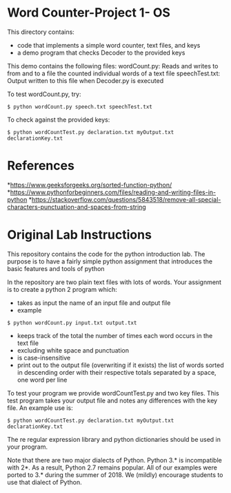 # Word Counter-Project 1- OS

This directory contains:
* code that implements a simple word counter, text files, and keys
* a demo program that checks Decoder to the provided keys

This demo contains the following files:
 wordCount.py: Reads and writes to from and to a file the counted  individual words of a text file
 speechTest.txt: Output written to this file when Decoder.py is executed

To test wordCount.py, try:
~~~
$ python wordCount.py speech.txt speechTest.txt
~~~

To check against the provided keys:
~~~
$ python wordCountTest.py declaration.txt myOutput.txt declarationKey.txt
~~~
# References
*https://www.geeksforgeeks.org/sorted-function-python/
*https://www.pythonforbeginners.com/files/reading-and-writing-files-in-python
*https://stackoverflow.com/questions/5843518/remove-all-special-characters-punctuation-and-spaces-from-string

# Original Lab Instructions
This repository contains the code for the python introduction lab. The
purpose is to have a fairly simple python assignment that introduces
the basic features and tools of python

In the repository are two plain text files with lots of words. Your
assignment is to create a python 2 program which:
* takes as input the name of an input file and output file
* example

`$ python wordCount.py input.txt output.txt`
* keeps track of the total the number of times each word occurs in the text file 
* excluding white space and punctuation
* is case-insensitive
* print out to the output file (overwriting if it exists) the list of
  words sorted in descending order with their respective totals
  separated by a space, one word per line

To test your program we provide wordCountTest.py and two key
files. This test program takes your output file and notes any
differences with the key file. An example use is:

`$ python wordCountTest.py declaration.txt myOutput.txt declarationKey.txt`

The re regular expression library and python dictionaries should be
used in your program. 

Note that there are two major dialects of Python.  Python 3.* is
incompatible with 2*.  As a result, Python 2.7 remains popular.  All
of our examples were ported to 3.* during the summer of 2018.  We (mildly)
encourage students to use that dialect of Python.
